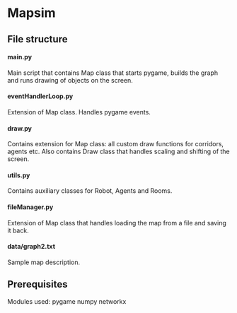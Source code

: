 # Mapsim

## File structure
#### main.py
Main script that contains Map class that starts pygame, builds the graph and runs drawing of objects on the screen.

#### eventHandlerLoop.py
Extension of Map class. Handles pygame events.

#### draw.py
Contains extension for Map class: all custom draw functions for corridors, agents etc. Also contains Draw class that handles scaling and shifting of the screen.

#### utils.py
Contains auxiliary classes for Robot, Agents and Rooms.

#### fileManager.py
Extension of Map class that handles loading the map from a file and saving it back.

#### data/graph2.txt
Sample map description.

## Prerequisites

Modules used:
pygame
numpy
networkx
